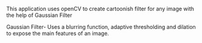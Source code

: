 This application uses openCV to create cartoonish filter for any image with the help of Gaussian Filter

Gaussian Filter- Uses a blurring function, adaptive thresholding and dilation to expose the main features of an image.